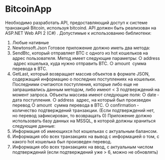 # BitcoinApp
Необходимо разработать API, предоставляющий доступ к системе транзакций
Bitcoin, используя bitcoind.
API должен быть реализован на ASP.NET Web API 2 (C#) .
Допустимые к использованию библиотеки:
1. Любые нативные
2. Newtonsoft.Json
Готовое приложение должно иметь два метода:
1. SendBtc, который отправляет BTC с одного из hot кошельков на адрес
пользователя. Метод имеет следующие параметры:
○ address ­ адрес кошелька, куда нужно отправить BTC.
○ amount ­ сумма перевода в BTC.
2. GetLast, который возвращает массив объектов в формате JSON, содержащий
информацию о последних поступлениях на кошельки. Последними считаются
поступления, которые либо еще не запрашивались данным методом, либо
имеют < 3 подтверждений на момент запроса. Объекты массива имеют
следующие поля:
○ date ­ дата поступления.
○ address ­ адрес, на который был произведен перевод
○ amount ­ сумма перевода в BTC.
○ confirmation ­ количество подтверждений транзакции. (Если
подтверждений нет, но перевод зафиксирован, то возвращать 0)
Приложение должно использовать базу данных на MSSQL, в которой должны
храниться следующие данные:
1. Информация об имеющихся hot кошельках с актуальным балансом.
2. Информация обо всех транзакциях на вывод с информацией о том, с
какого hot кошелька был произведен перевод.
3. Информация обо всех транзакциях на ввод, с актуальным числом
подтверждений (если подтверждений уже > 6, можно не обновлять)
